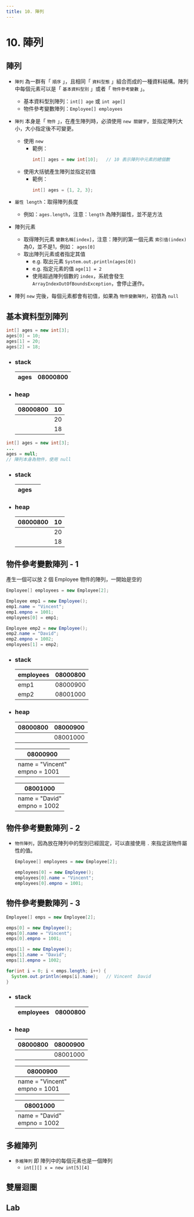```yaml
---
title: 10. 陣列
---
```


# 10. 陣列
## 陣列
  - `陣列` 為一群有「 `順序` 」，且相同「 `資料型態` 」組合而成的一種資料結構。陣列中每個元素可以是「 `基本資料型別` 」或者「 `物件參考變數` 」。
    - 基本資料型別陣列：`int[] age` 或 `int age[]`
    - 物件參考變數陣列：`Employee[] employees`
  - `陣列` 本身是「 `物件` 」，在產生陣列時，必須使用 `new 關鍵字`，並指定陣列大小，大小指定後不可變更。
    - 使用 `new`
      - 範例：
        ```java
        int[] ages = new int[10];   // 10 表示陣列中元素的總個數
        ```
    - 使用大括號產生陣列並指定初值
      - 範例：
        ```java
        int[] ages = {1, 2, 3};
        ```

  - `屬性 length`：取得陣列長度
    - 例如：`ages.length`，注意：`length` 為陣列屬性，並不是方法
  - 陣列元素
    - 取得陣列元素 `變數名稱[index]`，注意：陣列的第一個元素 `索引值(index)` 為0，並不是1，例如： `ages[0]`
    - 取出陣列元素或者指定其值
      - e.g. 取出元素 `System.out.println(ages[0])`
      - e.g. 指定元素的值 `age[1] = 2`
      - 使用超過陣列個數的 `index`，系統會發生 `ArrayIndexOutOfBoundsException`，會停止運作。
  - 陣列 `new` 完後，每個元素都會有初值，如果為 `物件變數陣列`，初值為 `null`

## 基本資料型別陣列
  ```java
  int[] ages = new int[3];
  ages[0] = 10;
  ages[1] = 20;
  ages[2] = 18;
  ```

  - ### stack
    |ages|08000800|
    |---|---|
  - ### heap
    |08000800|10|
    |---|---|
    ||20|
    ||18|

  ```java
  int[] ages = new int[3];
  ...
  ages = null;
  // 陣列本身為物件，使用 null
  ```

  - ### stack
    |ages||
    |---|---|
  - ### heap
    |08000800|10|
    |---|---|
    ||20|
    ||18|

## 物件參考變數陣列 - 1
  產生一個可以放 2 個 Employee 物件的陣列，一開始是空的

  ```java
  Employee[] employees = new Employee[2];

  Employee emp1 = new Employee();
  emp1.name = "Vincent";
  emp1.empno = 1001;
  employees[0] = emp1;

  Employee emp2 = new Employee();
  emp2.name = "David";
  emp2.empno = 1002;
  employees[1] = emp2;
  ```

  - ### stack
    |employees|08000800|
    |---|---|
    |emp1|08000900|
    |emp2|08001000|
  - ### heap
    |08000800|08000900|
    |---|---|
    ||08001000|

    |08000900|
    |---|
    |name = "Vincent"<br>empno = 1001|

    |08001000|
    |---|
    |name = "David"<br>empno = 1002|

## 物件參考變數陣列 - 2
  - `物件陣列`，因為放在陣列中的型別已經固定，可以直接使用 `.` 來指定該物件屬性的值。

    ```java
    Employee[] employees = new Employee[2];

    employees[0] = new Employee();
    employees[0].name = "Vincent";
    employees[0].empno = 1001;
    ```

## 物件參考變數陣列 - 3
  ```java
  Employee[] emps = new Employee[2];

  emps[0] = new Employee();
  emps[0].name = "Vincent";
  emps[0].empno = 1001;

  emps[1] = new Employee();
  emps[1].name = "David";
  emps[1].empno = 1002;

  for(int i = 0; i < emps.length; i++) {
    System.out.println(emps[i].name);   // Vincent  David
  }
  ```

  - ### stack
    |employees|08000800|
    |---|---|
  - ### heap
    |08000800|08000900|
    |---|---|
    ||08001000|

    |08000900|
    |---|
    |name = "Vincent"<br>empno = 1001|

    |08001000|
    |---|
    |name = "David"<br>empno = 1002|

## 多維陣列
  - `多維陣列` 即 陣列中的每個元素也是一個陣列
    - `int[][] x = new int[5][4]`

## 雙層迴圈


## Lab

